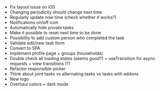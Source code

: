 - Fix layout issue on iOS
- Changing periodicity should change next time
- Regularly update now time (check whether it works?)
- Notifications on/off icon
- Automatically hide private tasks
- Make it possible to reset next time to be done
- Possibility to add custom person who completed the task
- Validate edit/new task form
- Convert to SPA
- Implement profile page + groups (households)
- Double check all loading states (seems good?) + useTransition for async
  requests + view transitions (?)
- Refactor responsible-picker
- Think about joint tasks vs alternating tasks vs tasks with addons
- New logo
- Overhaul colors + dark mode

